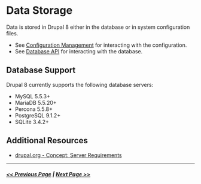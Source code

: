 # Data Storage

Data is stored in Drupal 8 either in the database or in system configuration files.

- See [Configuration Management](../2-site-building/2.7-configuration-management.md) for interacting with the configuration.
- See [Database API](4.4-essential-apis-database.md) for interacting with the database.

## Database Support

Drupal 8 currently supports the following database servers:
- MySQL 5.5.3+
- MariaDB 5.5.20+
- Percona 5.5.8+
- PostgreSQL 9.1.2+
- SQLite 3.4.2+

## Additional Resources
- [drupal.org - Concept: Server Requirements](https://www.drupal.org/docs/user_guide/en/install-requirements.html)

---

##### [<< Previous Page](4.2-custom-modules.md) | [Next Page >>](4.4-essential-apis.md)
